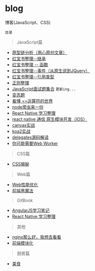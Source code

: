 # blog
博客(JavaScript、CSS)


`目录`

> JavaScript篇

  - [原型链分析（用心原创文章）](https://github.com/zgfang1993/blog/issues/1) 
  - [红宝书整理--继承](https://github.com/zgfang1993/blog/issues/16) 
  - [红宝书整理 -- 函数](https://github.com/zgfang1993/blog/issues/15) 
  - [红宝书整理--事件（从原生说到JQuery）](https://github.com/zgfang1993/blog/issues/14)  
  - [红宝书整理--引用类型](https://github.com/zgfang1993/blog/issues/11)  
  - [正则整理](https://github.com/zgfang1993/blog/issues/2)  
  - [JavaScript面试题集合](https://github.com/zgfang1993/blog/issues/6) `更新ing...`
  - [变态题](https://github.com/zgfang1993/blog/issues/13)
  - [看懂 ==运算符的世界](https://github.com/zgfang1993/blog/issues/19)
  - [node爬虫来一份](https://github.com/zgfang1993/blog/issues/24)
  - [React Native 学习整理](https://www.kancloud.cn/guif_zhang/rn/451961)
  - [react native 通信 原生模块开发（IOS）](https://github.com/zgfang1993/blog/issues/23)
  - [canvas实战](https://github.com/zgfang1993/blog/issues/25)
  - [koa2实战](https://github.com/zgfang1993/blog/issues/26)
  - [delegates源码解读](https://github.com/zgfang1993/blog/issues/28)
  - [你可能需要Web Worker](https://github.com/zgfang1993/blog/issues/30)
  
> CSS篇

  - [CSS揭秘](https://github.com/zgfang1993/blog/issues/4) 

> Web篇

  - [Web性能优化](https://github.com/zgfang1993/blog/issues/5) 
  - [前端黑魔法](https://github.com/zgfang1993/blog/issues/7) 
  
> GitBook

  - [AngularJS学习笔记](https://zgfang1993.gitbooks.io/angularjs/content/angularserviceintroduce_md.html)
  - [React Native 学习整理](https://www.kancloud.cn/guif_zhang/rn/451961)

> 其他

- [nginx那么好，我想去看看](https://github.com/zgfang1993/blog/issues/27)
- [前端模块化](https://github.com/zgfang1993/blog/issues/29)

> 厨房篇

  - [美食](https://github.com/zgfang1993/blog/issues/8)  
